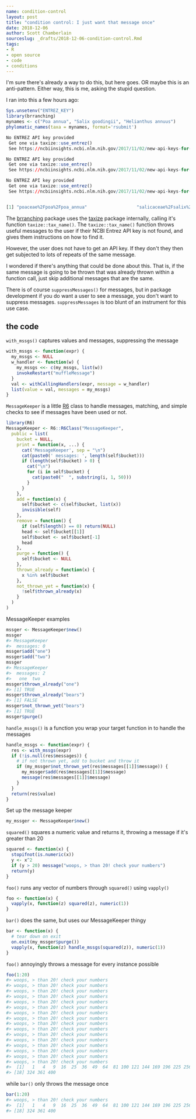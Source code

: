 ```yaml
---
name: condition-control
layout: post
title: "condition control: I just want that message once"
date: 2018-12-06
author: Scott Chamberlain
sourceslug: _drafts/2018-12-06-condition-control.Rmd
tags:
- R
- open source
- code
- conditions
---
```




I'm sure there's already a way to do this, but here goes. OR maybe this is an 
anti-pattern. Either way, this is me, asking the stupid question.

I ran into this a few hours ago:


```r
Sys.unsetenv("ENTREZ_KEY")
library(brranching)
mynames <- c("Poa annua", "Salix goodingii", "Helianthus annuus")
phylomatic_names(taxa = mynames, format='rsubmit')
```

```r
No ENTREZ API key provided
 Get one via taxize::use_entrez()
 See https://ncbiinsights.ncbi.nlm.nih.gov/2017/11/02/new-api-keys-for-the-e-utilities/

No ENTREZ API key provided
 Get one via taxize::use_entrez()
 See https://ncbiinsights.ncbi.nlm.nih.gov/2017/11/02/new-api-keys-for-the-e-utilities/

No ENTREZ API key provided
 Get one via taxize::use_entrez()
 See https://ncbiinsights.ncbi.nlm.nih.gov/2017/11/02/new-api-keys-for-the-e-utilities/


[1] "poaceae%2Fpoa%2Fpoa_annua"                   "salicaceae%2Fsalix%2Fsalix_goodingii"        "asteraceae%2Fhelianthus%2Fhelianthus_annuus"
```

The [brranching][] package uses the [taxize][] package internally, calling it's function 
`taxize::tax_name()`. The `taxize::tax_name()` function throws useful messages to the user
if their NCBI Entrez API key is not found, and gives them instructions on how to find it. 

However, the user does not have to get an API key. If they don't they then get subjected
to lots of repeats of the same message. 

I wondered if there's anything that could be done about this. That is, if the same 
message is going to be thrown that was already thrown within a function call, just skip 
additional messages that are the same.  

There is of course `suppressMessages()` for messages, but in package development if you
do want a user to see a message, you don't want to suppress messages. `suppressMessages`
is too blunt of an instrument for this use case. 

## the code

`with_mssgs()` captures values and messages, suppressing the message


```r
with_mssgs <- function(expr) {
  my_mssgs <- NULL
  w_handler <- function(w) {
    my_mssgs <<- c(my_mssgs, list(w))
    invokeRestart("muffleMessage")
  }
  val <- withCallingHandlers(expr, message = w_handler)
  list(value = val, messages = my_mssgs)
}
```

`MessageKeeper` is a little [R6][] class to handle messages, matching, and 
simple checks to see if messages have been used or not.


```r
library(R6)
MessageKeeper <- R6::R6Class("MessageKeeper",
  public = list(
    bucket = NULL,
    print = function(x, ...) {
      cat('MessageKeeper', sep = "\n")
      cat(paste0(' messages: ', length(self$bucket)))
      if (length(self$bucket) > 0) {
        cat("\n")
        for (i in self$bucket) {
          cat(paste0("  ", substring(i, 1, 50)))
        }
      }
    },
    add = function(x) {
      self$bucket <- c(self$bucket, list(x))
      invisible(self)
    },
    remove = function() {
      if (self$length() == 0) return(NULL)
      head <- self$bucket[[1]]
      self$bucket <- self$bucket[-1]
      head
    },
    purge = function() {
      self$bucket <- NULL
    },
    thrown_already = function(x) {
      x %in% self$bucket
    },
    not_thrown_yet = function(x) {
      !self$thrown_already(x)
    }
  )
)
```

MessageKeeper examples


```r
mssger <- MessageKeeper$new()
mssger
#> MessageKeeper
#>  messages: 0
mssger$add("one")
mssger$add("two")
mssger
#> MessageKeeper
#>  messages: 2
#>   one  two
mssger$thrown_already("one")
#> [1] TRUE
mssger$thrown_already("bears")
#> [1] FALSE
mssger$not_thrown_yet("bears")
#> [1] TRUE
mssger$purge()
```

`handle_mssgs()` is a function you wrap your target function in to 
handle the messages


```r
handle_mssgs <- function(expr) {
  res <- with_mssgs(expr)
  if (!is.null(res$messages)) {
    # if not thrown yet, add to bucket and throw it
    if (my_mssger$not_thrown_yet(res$messages[[1]]$message)) {
      my_mssger$add(res$messages[[1]]$message)
      message(res$messages[[1]]$message)
    }
  }
  return(res$value)
}
```

Set up the message keeper


```r
my_mssger <- MessageKeeper$new()
```

`squared()` squares a numeric value and returns it, throwing a message if 
it's greater than 20


```r
squared <- function(x) {
  stopifnot(is.numeric(x))
  y <- x^2
  if (y > 20) message("woops, > than 20! check your numbers")
  return(y)
}
```

`foo()` runs any vector of numbers through `squared()` using `vapply()`



```r
foo <- function(x) {
  vapply(x, function(z) squared(z), numeric(1))
}
```

`bar()` does the same, but uses our MessageKeeper thingy


```r
bar <- function(x) {
  # tear down on exit
  on.exit(my_mssger$purge())
  vapply(x, function(z) handle_mssgs(squared(z)), numeric(1))
}
```

`foo()` annoyingly throws a message for every instance possible


```r
foo(1:20)
#> woops, > than 20! check your numbers
#> woops, > than 20! check your numbers
#> woops, > than 20! check your numbers
#> woops, > than 20! check your numbers
#> woops, > than 20! check your numbers
#> woops, > than 20! check your numbers
#> woops, > than 20! check your numbers
#> woops, > than 20! check your numbers
#> woops, > than 20! check your numbers
#> woops, > than 20! check your numbers
#> woops, > than 20! check your numbers
#> woops, > than 20! check your numbers
#> woops, > than 20! check your numbers
#> woops, > than 20! check your numbers
#> woops, > than 20! check your numbers
#> woops, > than 20! check your numbers
#>  [1]   1   4   9  16  25  36  49  64  81 100 121 144 169 196 225 256 289
#> [18] 324 361 400
```

while `bar()` only throws the message once


```r
bar(1:20)
#> woops, > than 20! check your numbers
#>  [1]   1   4   9  16  25  36  49  64  81 100 121 144 169 196 225 256 289
#> [18] 324 361 400
```


[R6]: https://cran.rstudio.com/web/packages/R6/
[brranching]: https://github.com/ropensci/brranching/
[taxize]: https://github.com/ropensci/taxize/
